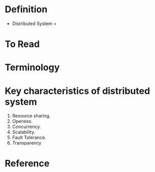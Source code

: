 # Definition
* Distributed System = 

# To Read
 
# Terminology

# Key characteristics of distributed system
1. Resource sharing.
2. Openess.
3. Concurrency.
4. Scalability.
5. Fault Tolerance.
6. Transparency

# Reference



